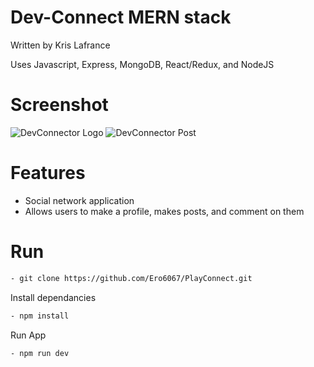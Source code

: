 # Dev-Connect MERN stack

Written by Kris Lafrance

Uses Javascript, Express, MongoDB, React/Redux, and NodeJS

# Screenshot

![DevConnector Logo](client/src/img/devLogo.png)
![DevConnector Post](client/src/img/devPosts.png)

# Features

- Social network application
- Allows users to make a profile, makes posts, and comment on them

# Run

```sh
- git clone https://github.com/Ero6067/PlayConnect.git
```

Install dependancies

```sh
- npm install
```

Run App

```sh
- npm run dev
```
